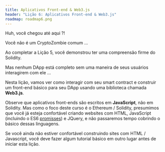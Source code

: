 ```yaml
---
title: Aplicativos Front-end & Web3.js
header: "Lição 6: Aplicativos Front-end & Web3.js"
roadmap: roadmap6.png
---
```


Huh, você chegou até aqui ?!

Você não é um CryptoZombie comum ...

Ao completar a Lição 5, você demonstrou ter uma compreensão firme do Solidity.

Mas nenhum DApp está completo sem uma maneira de seus usuários interagirem com ele ...

Nesta lição, vamos ver como interagir com seu smart contract e construir um front-end básico para seu DApp usando uma biblioteca chamada **Web3.js**.

Observe que aplicativos front-ends são escritos em **JavaScript**, não em Solidity. Mas como o foco deste curso é o Ethereum / Solidity, presumimos que você já esteja confortável criando websites com HTML, JavaScript (incluindo o ES6 <a href = "https://developers.google.com/web/fundamentals/primers/promises" target=_blank>promisses</a>) e JQuery, e não passaremos tempo cobrindo o básico dessas linguagens.

Se você ainda não estiver confortável construindo sites com HTML / Javascript, você deve fazer algum tutorial básico em outro lugar antes de iniciar esta lição.
